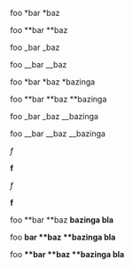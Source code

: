 foo *bar *baz

foo **bar **baz

foo _bar _baz

foo __bar __baz

foo *bar *baz *bazinga

foo **bar **baz **bazinga

foo _bar _baz __bazinga

foo __bar __baz __bazinga

*f*

**f**

_f_

__f__

foo **bar **baz **bazinga bla**

foo __bar **baz **bazinga bla__

foo __**bar **baz **bazinga bla__
